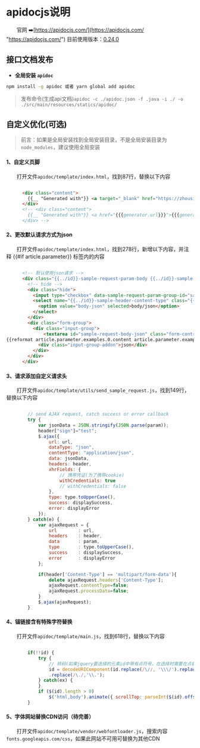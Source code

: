# apidocjs说明

&emsp;&emsp;官网 ➡️[https://apidocjs.com/](https://apidocjs.com/ "https://apidocjs.com/") 目前使用版本：[0.24.0](https://www.npmjs.com/package/apidoc?activeTab=versions)

## 接口文档发布
- **全局安装 `apidoc`**
```bash
npm install -g apidoc 或者 yarn global add apidoc
```

> 发布命令(生成api文档)`apidoc -c ./apidoc.json -f .java -i ./ -o ./src/main/resources/statics/apidoc/`

## 自定义优化(可选)
> 前言：如果是全局安装找到全局安装目录，不是全局安装目录为`node_modules`，建议使用全局安装

#### 1、自定义页脚
&emsp;&emsp;打开文件`apidoc/template/index.html`，找到87行，替换以下内容

```html

      <div class="content">
        {{__ "Generated with"}} <a target="_blank" href="https://zhousiwei.gitee.io/ibooks/">試毅-思伟</a> @{{{generator.name}}} {{{generator.version}}} - {{{generator.time}}}
      </div>
      <!-- <div class="content">
        {{__ "Generated with"}} <a href="{{{generator.url}}}">{{{generator.name}}}</a> {{{generator.version}}} - {{{generator.time}}}
      </div> -->

```

#### 2、更改默认请求方式为json
&emsp;&emsp;打开文件`apidoc/template/index.html`，找到278行，新增以下内容，并注释
{{#if article.parameter}} 标签内的内容

```html

      <!-- 默认使用json请求 -->
      <div class="{{../id}}-sample-request-param-body {{../id}}-sample-header-content-type-body">
        <!-- hide -->
        <div class="hide">
          <input type="checkbox" data-sample-request-param-group-id="sample-request-param-{{@index}}"  name="{{../id}}-sample-request-param" value="{{@index}}" class="sample-request-param sample-request-switch" checked/>
          <select name="{{../id}}-sample-header-content-type" class="{{../id}}-sample-request-param-select sample-header-content-type sample-header-content-type-switch">
            <option value="body-json" selected>body/json</option>
          </select>
        </div>
        <div class="form-group">
          <div class="input-group">
              <textarea id="sample-request-body-json" class="form-control sample-request-body" data-sample-request-body-group="sample-request-param-{{@./index}}" rows="6" style="OVERFLOW: visible" {{#if optional}}data-sample-request-param-optional="true"{{/if}}>
{{reformat article.parameter.examples.0.content article.parameter.examples.0.type}}</textarea>
            <div class="input-group-addon">json</div>
          </div>
        </div>
      </div>

```


#### 3、请求添加自定义请求头
&emsp;&emsp;打开文件`apidoc/template/utils/send_sample_request.js`，找到149行，替换以下内容

```javascript

        // send AJAX request, catch success or error callback
        try {
            var jsonData = JSON.stringify(JSON.parse(param));
            header["sign"]="test";
            $.ajax({
                url: url,
                dataType: "json",
                contentType: "application/json",
                data: jsonData,
                headers: header,
                xhrFields: {
                    // 携带凭证(为了携带cookie)
                    withCredentials: true
                    // withCredentials: false
                },
                type: type.toUpperCase(),
                success: displaySuccess,
                error: displayError
            });
        } catch(e) {
            var ajaxRequest = {
                url        : url,
                headers    : header,
                data       : param,
                type       : type.toUpperCase(),
                success    : displaySuccess,
                error      : displayError
            };

            if(header['Content-Type'] == 'multipart/form-data'){
                delete ajaxRequest.headers['Content-Type'];
                ajaxRequest.contentType=false;
                ajaxRequest.processData=false;
            }
            $.ajax(ajaxRequest);
        }
```

#### 4、锚链接含有特殊字符替换
&emsp;&emsp;打开文件`apidoc/template/main.js`，找到618行，替换以下内容

```javascript

        if(!!id) {
            try {
                // 转码(如果jquery要选择的元素id中带有点符号，在选择时需要在点前面加上1个反斜)
                id = decodeURIComponent(id.replace(/\//, '\\\/').replace(/\s/g, "-").replace("(", "\\(").replace(")", "\\)"))
                .replace(/\./,'\\.');
            } catch(ex) {
            }
            if ($(id).length > 0)
                $('html,body').animate({ scrollTop: parseInt($(id).offset().top) }, 0);
        }

```

#### 5、字体网站替换CDN访问（待完善）
&emsp;&emsp;打开文件`apidoc/template/vendor/webfontloader.js`，搜索内容`fonts.googleapis.com/css`，如果此网站不可用可替换为其他CDN